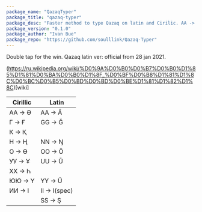 ```yaml
---
package_name: "QazaqTyper"
package_title: "qazaq-typer"
package_desc: "Faster method to type Qazaq on latin and Cirilic. AA -> Ә "
package_version: "0.1.0"
package_author: "Ivan Bue"
package_repo: "https://github.com/soulllink/Qazaq-Typer"
---
```

Double tap for the win.
Qazaq latin ver: official from 28 jan 2021.

(https://ru.wikipedia.org/wiki/%D0%9A%D0%B0%D0%B7%D0%B0%D1%85%D1%81%D0%BA%D0%B0%D1%8F_%D0%BF%D0%B8%D1%81%D1%8C%D0%BC%D0%B5%D0%BD%D0%BD%D0%BE%D1%81%D1%82%D1%8C)[wiki]

| Cirillic 	| Latin 	|
|-	|-	|
| AA -> Ә 	| AA -> Ä 	|
| Г -> Ғ 	| GG -> Ğ 	|
| К -> Қ 	|  	|
| Н -> Ң 	| NN -> Ŋ 	|
| О -> Ө 	| OO -> Ö 	|
| УУ -> Ұ 	| UU -> Ū 	|
| ХХ -> Һ 	|  	|
| ЮЮ -> Ү 	| YY -> Ü 	|
| ИИ -> І 	| II -> I(spec) 	|
|  	| SS -> Ş 	|
